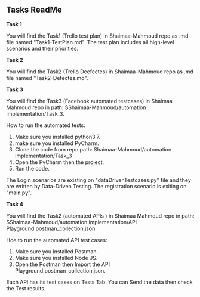 ## Tasks ReadMe
**Task 1**

You will find the Task1 (Trello test plan) in Shaimaa-Mahmoud repo as .md file named "Task1-TestPlan.md".
The test plan includes all high-level scenarios and their priorities.


**Task 2**

You will find the Task2 (Trello Deefectes) in Shaimaa-Mahmoud repo as .md file named "Task2-Defectes.md".

**Task 3**

You will find the Task3 (Facebook automated testcases) in Shaimaa Mahmoud repo in path: SShaimaa-Mahmoud/automation implementation/Task_3.

How to run the automated tests:

1. Make sure you installed python3.7.
2. make sure you installed PyCharm.
3. Clone the code from repo path: Shaimaa-Mahmoud/automation implementation/Task_3
4. Open the PyCharm then the project.
5. Run the code.

The Login scenarios are existing on "dataDrivenTestcases.py" file and they are written by Data-Driven Testing.
The registration scenario is exiting on "main.py".

**Task 4**

You will find the Task2 (automated APIs ) in Shaimaa Mahmoud repo in path: SShaimaa-Mahmoud/automation implementation/API Playground.postman_collection.json.

Hoe to run the automated API test cases:

1. Make sure you installed Postman.
2. Make sure you installed Node JS.
3. Open the Postman then Import the API Playground.postman_collection.json.

Each API has its test cases on Tests Tab.
You can Send the data then check the Test results.
